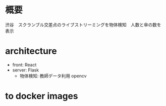 # 概要
渋谷　スクランブル交差点のライブストリーミングを物体検知　人数と傘の数を表示

# architecture
- front: React
- server: Flask
    - 物体検知: 教師データ利用 opencv

# to docker images